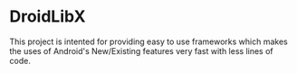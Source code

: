 # DroidLibX

This project is intented for providing easy to use frameworks which makes the uses of Android's New/Existing features very fast with less lines of code. 
